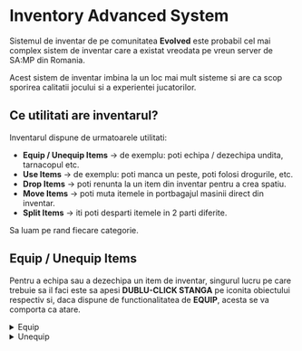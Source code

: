 # Inventory Advanced System

Sistemul de inventar de pe comunitatea **Evolved** este probabil cel mai complex sistem de inventar care a existat vreodata pe vreun server de SA:MP din Romania.

Acest sistem de inventar imbina la un loc mai mult sisteme si are ca scop sporirea calitatii jocului si a experientei jucatorilor.

## Ce utilitati are inventarul?

Inventarul dispune de urmatoarele utilitati:
- **Equip / Unequip Items** -> de exemplu: poti echipa / dezechipa undita, tarnacopul etc.
- **Use Items**  -> de exemplu: poti manca un peste, poti folosi drogurile, etc.
- **Drop Items** -> poti renunta la un item din inventar pentru a crea spatiu.
- **Move Items** -> poti muta itemele in portbagajul masinii direct din inventar.
- **Split Items** -> iti poti desparti itemele in 2 parti diferite.

Sa luam pe rand fiecare categorie.

## Equip / Unequip Items

Pentru a echipa sau a dezechipa un item de inventar, singurul lucru pe care trebuie sa il faci este sa apesi **DUBLU-CLICK STANGA** pe iconita obiectului respectiv si, daca dispune de functionalitatea de **EQUIP**, acesta se va comporta ca atare.

<details>
  <summary> Equip </summary>
<img src="https://files.catbox.moe/598fyf.gif" width="100%"/>
</details>


<details>
  <summary> Unequip </summary>
<img src="https://files.catbox.moe/zmet8g.gif" width="100%"/>
</details>